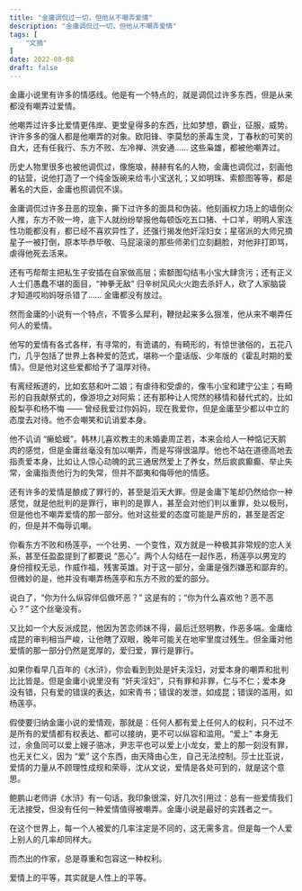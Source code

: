 ```yaml
---
title: "金庸调侃过一切，但他从不嘲弄爱情"  
description: "金庸调侃过一切，但他从不嘲弄爱情"  
tags: [
    "文摘"
]  
date: 2022-08-08
draft: false
---
```


金庸小说里有许多的情感线。他是有一个特点的，就是调侃过许多东西，但是从来都没有嘲弄过爱情。

他嘲弄过许多比爱情更伟岸、更堂皇得多的东西，比如梦想，霸业，征服，威势。许许多多的强人都是他嘲弄的对象。欧阳锋、李莫愁的荼毒生灵，丁春秋的可笑的自大，还有任我行、东方不败、左冷禅、洪安通…… 这些枭雄，都被他嘲弄过。

历史人物里很多也被他调侃过，像施琅，赫赫有名的人物，金庸也调侃过，刻画他的钻营，说他打造了一个纯金饭碗来给韦小宝送礼；又如明珠、索额图等等，都是著名的大臣，金庸也照调侃不误。

金庸调侃过许多丑恶的现象，撕下过许多的面具和伪装。他刻画权力场上的墙倒众人推，东方不败一垮，底下人就纷纷举报他每顿饭吃五口猪、十口羊，明明人家连性功能都没有，都已经不喜欢异性了，还强行揭发他奸淫妇女；星宿派的大师兄摘星子一被打倒，原本毕恭毕敬、马屁滚滚的那些师弟们立刻翻脸，对他非打即骂，虐得他死去活来。

还有丐帮帮主把私生子安插在自家做高层；索额图勾结韦小宝大肆贪污；还有正义人士们愚蠢不堪的面目，“神拳无敌” 归辛树风风火火跑去杀奸人，砍了人家脑袋才知道哎哟妈呀杀错了…… 金庸都没有放过。

然而金庸的小说有一个特点，不管多么犀利，鞭挞起来多么狠准，他从来不嘲弄任何人的爱情。

他写的爱情有各式各样，有寻常的，有诡谲的，有畸形的，有惊世骇俗的，五花八门，几乎包括了世界上各种爱的范式，堪称一个童话版、少年版的《霍乱时期的爱情》。但是他对这些爱都给予了温厚对待。

有离经叛道的，比如玄慈和叶二娘；有虐待和受虐的，像韦小宝和建宁公主；有畸形的自我献祭式的，像游坦之对阿紫；还有那种让人愕然的移情和替代式的，比如殷梨亭和杨不悔 —— 曾经我爱过你妈妈，现在我爱你，但是金庸至少都以中立的态度去对待。他不会嘲笑和讥诮爱本身。

他不讥诮 “癞蛤蟆”。韩林儿喜欢教主的未婚妻周芷若，本来会给人一种惦记天鹅肉的感觉，但是金庸丝毫没有加以嘲弄，而是写得很温厚。他也不站在道德高地去指责爱本身，比如让人惊心动魄的武三通居然爱上了养女，然后疯疯癫癫、举止失常，金庸指责他行为的失常，但并不鄙夷和侮辱他的情感。

还有许多的爱情是酿成了罪行的，甚至是滔天大罪。但是金庸下笔却仍然给你一种感觉，就是他批判的是罪行，审判的是罪人，甚至会对他们判以重罪，处以极刑，但是他也不嘲弄爱情的那一部分。他对这些爱的态度可能是严厉的，甚至是否定的，但是并不侮辱讥嘲。

你看东方不败和杨莲亭，一个壮男、一个变性，双方就是一种极其非常规的恋人关系，甚至任盈盈提到了都要说 “恶心”。两个人勾结在一起作恶，杨莲亭以男宠的身份擅权无忌，作威作福，残害英雄。对于这一部分，金庸是强烈嫌恶和鄙弃的。但微妙的是，他并没有嘲弄杨莲亭和东方不败的爱的部分。

说白了，“你为什么纵容伴侣做坏恶？” 这是有的；“你为什么喜欢他？恶不恶心？” 这个丝毫没有。

又比如一个大反派成昆，他因为苦恋师妹不得，最后迁怒明教，作恶多端。金庸给成昆的审判相当严峻，让他瞎了双眼，晚年可能关在地牢里度过残生。但金庸对他爱情的那一部分仍然是宽厚的，爱归爱，罪行是罪行。

如果你看早几百年的《水浒》，你会看到到处是奸夫淫妇，对爱本身的嘲弄和批判比比皆是。但是金庸小说里没有 “奸夫淫妇”，只有罪和非罪，仁与不仁；爱本身没有错，只有爱的错误的表达，如宋青书；错误的发泄，如成昆；错误的滥用，如杨莲亭。

假使要归纳金庸小说的爱情观，那就是：任何人都有爱上任何人的权利，只不过不是所有的爱情都有权表达、都可以接纳，更不可以纵容和滥用。“爱上” 本身无过，余鱼同可以爱上嫂子骆冰，尹志平也可以爱上小龙女，爱上的那一刻没有罪，也无关仁义，因为 “爱” 这个东西，由天降由心生，自己无法控制。莎士比亚说，爱情的力量从不顾理性成规和荣辱，沈从文说，爱情是各处可到的，就是这个意思。

鲍鹏山老师讲《水浒》有一句话，我印象很深，好几次引用过：总有一些爱情我们无法接受，但没有任何一种爱情值得被嘲弄。金庸小说是最好的实践者之一。

在这个世界上，每一个人被爱的几率注定是不同的，这无需多言。但是每一个人爱上别人的几率却同样大。

而杰出的作家，总是尊重和包容这一种权利。

爱情上的平等，其实就是人性上的平等。